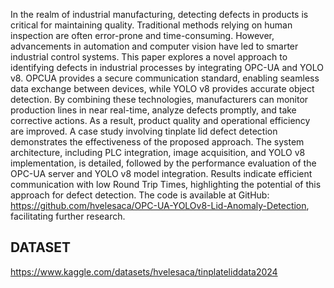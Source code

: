 In the realm of industrial manufacturing, detecting defects in products is critical for maintaining quality. Traditional
methods relying on human inspection are often error-prone and time-consuming. However, advancements
in automation and computer vision have led to smarter industrial control systems. This paper explores
a novel approach to identifying defects in industrial processes by integrating OPC-UA and YOLO v8. OPCUA
provides a secure communication standard, enabling seamless data exchange between devices, while
YOLO v8 provides accurate object detection. By combining these technologies, manufacturers can monitor
production lines in near real-time, analyze defects promptly, and take corrective actions. As a result,
product quality and operational efficiency are improved. A case study involving tinplate lid defect detection
demonstrates the effectiveness of the proposed approach. The system architecture, including PLC integration,
image acquisition, and YOLO v8 implementation, is detailed, followed by the performance evaluation of the
OPC-UA server and YOLO v8 model integration. Results indicate efficient communication with low Round
Trip Times, highlighting the potential of this approach for defect detection. The code is available at GitHub:
https://github.com/hvelesaca/OPC-UA-YOLOv8-Lid-Anomaly-Detection, facilitating further research.


## DATASET

https://www.kaggle.com/datasets/hvelesaca/tinplateliddata2024
